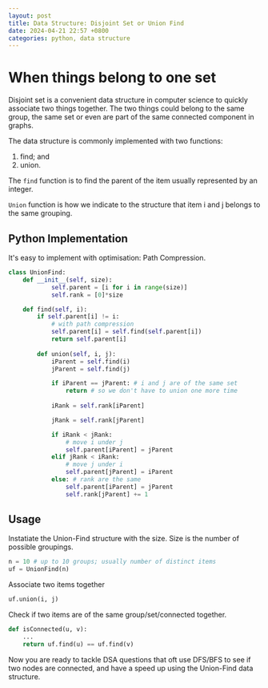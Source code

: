 ```yaml
---
layout: post
title: Data Structure: Disjoint Set or Union Find
date: 2024-04-21 22:57 +0800
categories: python, data structure
---
```


# When things belong to one set

Disjoint set is a convenient data structure in computer science to quickly associate two things together. The two things could belong to the same group, the same set or even are part of the same connected component in graphs.   

The data structure is commonly implemented with two functions: 
1. find; and 
2. union.

The `find` function is to find the parent of the item usually represented by an integer.

`Union` function is how we indicate to the structure that item i and j belongs to the same grouping.

## Python Implementation

It's easy to implement with optimisation: Path Compression.

```python
class UnionFind:
    def __init__(self, size):
            self.parent = [i for i in range(size)]
            self.rank = [0]*size

    def find(self, i):
        if self.parent[i] != i:
            # with path compression
            self.parent[i] = self.find(self.parent[i])
            return self.parent[i]
            
        def union(self, i, j):
            iParent = self.find(i)
            jParent = self.find(j)

            if iParent == jParent: # i and j are of the same set
                return # so we don't have to union one more time
                
            iRank = self.rank[iParent]

            jRank = self.rank[jParent]

            if iRank < jRank: 
                # move i under j 
                self.parent[iParent] = jParent
            elif jRank < iRank:
                # move j under i
                self.parent[jParent] = iParent
            else: # rank are the same
                self.parent[iParent] = jParent
                self.rank[jParent] += 1

```
## Usage

Instatiate the Union-Find structure with the size. Size is the number of possible groupings.

```python
n = 10 # up to 10 groups; usually number of distinct items
uf = UnionFind(n)
```

Associate two items together

```python
uf.union(i, j)
```

Check if two items are of the same group/set/connected together.

```python
def isConnected(u, v):
    ...
    return uf.find(u) == uf.find(v)

```

Now you are ready to tackle DSA questions that oft use DFS/BFS to see if two nodes are connected, and have a speed up using the Union-Find data structure.